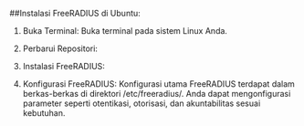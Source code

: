 ##Instalasi FreeRADIUS di Ubuntu:
1. Buka Terminal:
   Buka terminal pada sistem Linux Anda.


2. Perbarui Repositori:


3. Instalasi FreeRADIUS:


4. Konfigurasi FreeRADIUS:
   Konfigurasi utama FreeRADIUS terdapat dalam berkas-berkas di direktori /etc/freeradius/. Anda dapat mengonfigurasi parameter seperti otentikasi, otorisasi, dan akuntabilitas sesuai kebutuhan.





   
